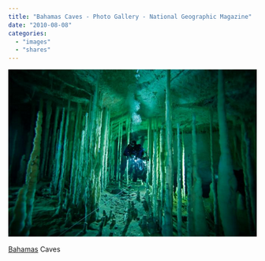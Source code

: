 ```yaml
---
title: "Bahamas Caves - Photo Gallery - National Geographic Magazine"
date: "2010-08-08"
categories: 
  - "images"
  - "shares"
---
```


![](images/image.png)

[Bahamas](https://www.nationalgeographic.com/magazine/2010/08/bahamas-caves-underwater-blue-holes/) Caves
